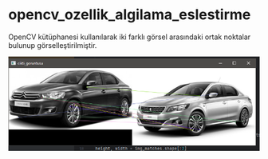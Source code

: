 # opencv_ozellik_algilama_eslestirme
OpenCV kütüphanesi kullanılarak iki farklı görsel arasındaki ortak noktalar bulunup görselleştirilmiştir. 

<img src="https://github.com/mustafaatakli/opencv_ozellik_algilama_eslestirme/blob/main/Ekran%20Al%C4%B1nt%C4%B1s%C4%B1.PNG" width="auto">
